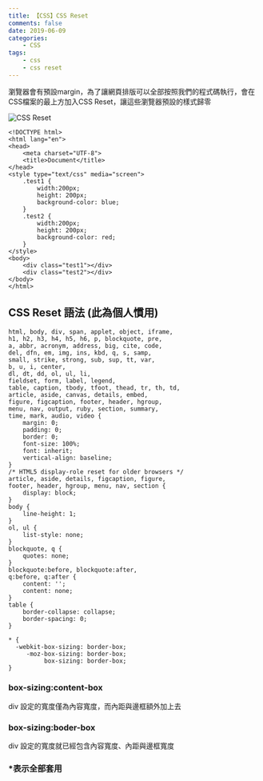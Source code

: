 ```yaml
---
title: 【CSS】CSS Reset
comments: false
date: 2019-06-09
categories:
    - CSS
tags:
    - css
    - css reset
---
```


瀏覽器會有預設margin，為了讓網頁排版可以全部按照我們的程式碼執行，會在CSS檔案的最上方加入CSS Reset，讓這些瀏覽器預設的樣式歸零

![CSS Reset](0_vjLkA_8Fjj27FTJD.png)

```
<!DOCTYPE html>
<html lang="en">
<head>
	<meta charset="UTF-8">
	<title>Document</title>
</head>
<style type="text/css" media="screen">
	.test1 {
		width:200px;
		height: 200px;
		background-color: blue;
	}
	.test2 {
		width:200px;
		height: 200px;
		background-color: red;
	}
</style>
<body>
	<div class="test1"></div>
	<div class="test2"></div>
</body>
</html>
```

## CSS Reset 語法 (此為個人慣用)


```
html, body, div, span, applet, object, iframe,
h1, h2, h3, h4, h5, h6, p, blockquote, pre,
a, abbr, acronym, address, big, cite, code,
del, dfn, em, img, ins, kbd, q, s, samp,
small, strike, strong, sub, sup, tt, var,
b, u, i, center,
dl, dt, dd, ol, ul, li,
fieldset, form, label, legend,
table, caption, tbody, tfoot, thead, tr, th, td,
article, aside, canvas, details, embed, 
figure, figcaption, footer, header, hgroup, 
menu, nav, output, ruby, section, summary,
time, mark, audio, video {
    margin: 0;
    padding: 0;
    border: 0;
    font-size: 100%;
    font: inherit;
    vertical-align: baseline;
}
/* HTML5 display-role reset for older browsers */
article, aside, details, figcaption, figure, 
footer, header, hgroup, menu, nav, section {
    display: block;
}
body {
    line-height: 1;
}
ol, ul {
    list-style: none;
}
blockquote, q {
    quotes: none;
}
blockquote:before, blockquote:after,
q:before, q:after {
    content: '';
    content: none;
}
table {
    border-collapse: collapse;
    border-spacing: 0;
}

* {
  -webkit-box-sizing: border-box;
     -moz-box-sizing: border-box;
          box-sizing: border-box;
}
```

### box-sizing:content-box

div 設定的寬度僅為內容寬度，而內距與邊框額外加上去

### box-sizing:boder-box
div 設定的寬度就已經包含內容寬度、內距與邊框寬度

### *表示全部套用